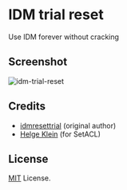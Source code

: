 # IDM trial reset

Use IDM forever without cracking

## Screenshot

![idm-trial-reset](https://i.imgur.com/xUGaHMK.gif)

## Credits

- [idmresettrial](http://www.vn-zoom.com/8222251-idmresettrial/) (original author)
- [Helge Klein](https://helgeklein.com/) (for SetACL)

## License

[MIT](LICENSE) License.